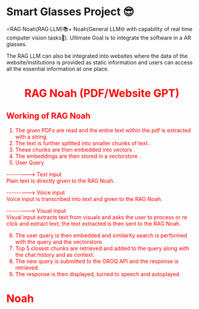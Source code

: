 # Smart Glasses Project 😎

⭐RAG Noah(RAG LLM)📚+ Noah(General LLM🌐 with capability of real time computer vision tasks🔭).  Ultimate Goal is to integrate the software in a AR glasses.

The RAG LLM can also be integrated into websites where the data of the website/institutions is provided as static information and users can access all the essential information at one place.

<center>
<font color="red">

<h1> RAG Noah (PDF/Website GPT)</h1>

</center>

<h2> Working of RAG Noah</h2>

1) The given PDFs are read and the entire text within the pdf is extracted with a string.
2) The text is further splitted into smaller chunks of text .
3) These chunks are then embedded into vectors .
4) The embeddings are then stored in a vectorstore .
5) User Query 

---------> Text input<br>
Plain text is directly given to the RAG Noah.

---------> Voice input  
Voice input is transcribed into text and given to the RAG Noah.

---------> Visual input <br>
Visual input extracts text from visuals and asks the user to process or re click and extract text, the text extracted is then sent to the RAG Noah.

6. The user query is then embedded and similarity search is performed with the query and the vectorstore.
7. Top 5 closest chunks are retrieved and added to the query along with the chat history and as context.
8. The new query is submitted to the GROQ API and the response is retrieved.
9. The response is then displayed, turned to speech and autoplayed.

# Noah
